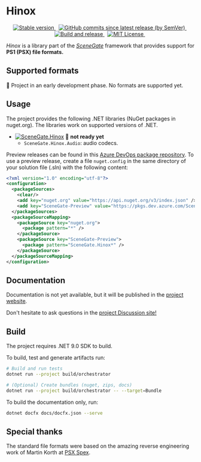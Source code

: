 # Hinox

<!-- markdownlint-disable MD033 -->
<p align="center">
  <a href="https://www.nuget.org/packages/SceneGate.Hinox">
    <img alt="Stable version" src="https://img.shields.io/nuget/v/SceneGate.Hinox?label=nuget.org&logo=nuget" />
  </a>
  &nbsp;
  <a href="https://dev.azure.com/SceneGate/SceneGate/_packaging?_a=feed&feed=SceneGate-Preview">
    <img alt="GitHub commits since latest release (by SemVer)" src="https://img.shields.io/github/commits-since/SceneGate/Hinox/latest?sort=semver" />
  </a>
  &nbsp;
  <a href="https://github.com/SceneGate/Hinox/actions/workflows/build-and-release.yml">
    <img alt="Build and release" src="https://github.com/SceneGate/Hinox/actions/workflows/build-and-release.yml/badge.svg" />
  </a>
  &nbsp;
  <a href="https://choosealicense.com/licenses/mit/">
    <img alt="MIT License" src="https://img.shields.io/badge/license-MIT-blue.svg?style=flat" />
  </a>
  &nbsp;
</p>

_Hinox_ is a library part of the [_SceneGate_](https://github.com/SceneGate)
framework that provides support for **PS1 (PSX) file formats.**

## Supported formats

🚧 Project in an early development phase. No formats are supported yet.

## Usage

The project provides the following .NET libraries (NuGet packages in nuget.org).
The libraries work on supported versions of .NET.

- [![SceneGate.Hinox](https://img.shields.io/nuget/v/SceneGate.Hinox?label=SceneGate.Hinox&logo=nuget)](https://www.nuget.org/packages/SceneGate.Hinox)
  🚧 **not ready yet**
  - `SceneGate.Hinox.Audio`: audio codecs.

Preview releases can be found in this
[Azure DevOps package repository](https://dev.azure.com/SceneGate/SceneGate/_packaging?_a=feed&feed=SceneGate-Preview).
To use a preview release, create a file `nuget.config` in the same directory of
your solution file (.sln) with the following content:

```xml
<?xml version="1.0" encoding="utf-8"?>
<configuration>
  <packageSources>
    <clear/>
    <add key="nuget.org" value="https://api.nuget.org/v3/index.json" />
    <add key="SceneGate-Preview" value="https://pkgs.dev.azure.com/SceneGate/SceneGate/_packaging/SceneGate-Preview/nuget/v3/index.json" />
  </packageSources>
  <packageSourceMapping>
    <packageSource key="nuget.org">
      <package pattern="*" />
    </packageSource>
    <packageSource key="SceneGate-Preview">
      <package pattern="SceneGate.Hinox*" />
    </packageSource>
  </packageSourceMapping>
</configuration>
```

## Documentation

Documentation is not yet available, but it will be published in the
[project website](https://scenegate.github.io/Hinox).

Don't hesitate to ask questions in the
[project Discussion site!](https://github.com/SceneGate/Hinox/discussions)

## Build

The project requires .NET 9.0 SDK to build.

To build, test and generate artifacts run:

```sh
# Build and run tests
dotnet run --project build/orchestrator

# (Optional) Create bundles (nuget, zips, docs)
dotnet run --project build/orchestrator -- --target=Bundle
```

To build the documentation only, run:

```sh
dotnet docfx docs/docfx.json --serve
```

## Special thanks

The standard file formats were based on the amazing reverse engineering work of
Martin Korth at [PSX Spex](http://problemkaputt.de/psx-spx.htm).
